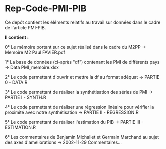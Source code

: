 # Rep-Code-PMI-PIB

Ce depôt contient les éléments relatifs au travail sur données dans le cadre de l'article PMI-PIB. 

**Il contient :**

0° Le mémoire portant sur ce sujet réalisé dans le cadre du M2PP -> Memoire M2 Paul FAVIER.pdf

1° La base de données (ci-après "df") contenant les PMI de différents pays -> Data PMI_memoire.xlsx

2° Le code permettant d'ouvrir et mettre la df au format adéquat -> PARTIE 0 - DATA.R

3° Le code permettant de réaliser la synthétisation des séries de PMI -> PARTIE I - SYNTH.R

4° Le code permettant de réaliser une régression linéaire pour vérifier la proximité avec notre synthétisation -> PARTIE II - REGRESSION.R

5° Le code permettant de réaliser l'estimation du PIB -> PARTIE III - ESTIMATION.R

6° Les commentaires de Benjamin Michallet et Germain Marchand au sujet des axes d'ameliorations -> 2002-11-29 Commentaires... 
